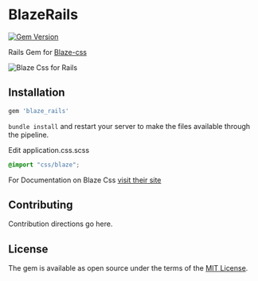 # BlazeRails
 [![Gem Version](https://badge.fury.io/rb/blaze_rails.svg)](https://badge.fury.io/rb/blaze_rails)

 Rails Gem for [Blaze-css](http://blazecss.com/)

![Blaze Css for Rails](http://blazecss.com/images/blaze.png)


 ## Installation

 ```ruby
 gem 'blaze_rails'
 ```

 `bundle install` and restart your server to make the files available through the pipeline.


Edit application.css.scss
 ```css
 @import "css/blaze";
 ```
For Documentation on Blaze Css [visit their site](http://blazecss.com/)

 ## Contributing
 Contribution directions go here.

 ## License
 The gem is available as open source under the terms of the [MIT License](http://opensource.org/licenses/MIT).

